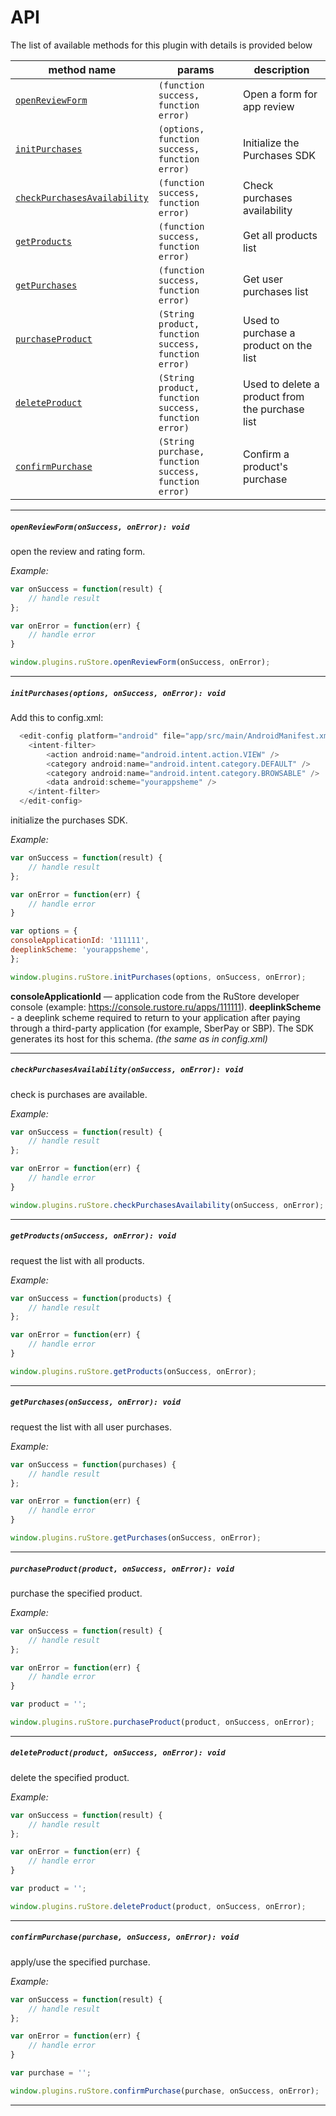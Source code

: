 # API

The list of available methods for this plugin with details is provided below

| method name | params | description |
|-------------|--------|-------------|
| [`openReviewForm`](#openReviewForm) | `(function success, function error)` | Open a form for app review |
| [`initPurchases`](#initPurchases) | `(options, function success, function error)` | Initialize the Purchases SDK |
| [`checkPurchasesAvailability`](#checkPurchasesAvailability) | `(function success, function error)` | Check purchases availability |
| [`getProducts`](#getProducts) | `(function success, function error)` | Get all products list |
| [`getPurchases`](#getPurchases) | `(function success, function error)` | Get user purchases list |
| [`purchaseProduct`](#purchaseProduct) | `(String product, function success, function error)` | Used to purchase a product on the list |
| [`deleteProduct`](#deleteProduct) | `(String product, function success, function error)` | Used to delete a product from the purchase list |
| [`confirmPurchase`](#confirmPurchase) | `(String purchase, function success, function error)` | Confirm a product's purchase |

---

##### <a id="openReviewForm"> **`openReviewForm(onSuccess, onError): void`**

open the review and rating form.

*Example:*

```javascript
var onSuccess = function(result) {
	// handle result
};

var onError = function(err) {
	// handle error
}

window.plugins.ruStore.openReviewForm(onSuccess, onError);
```

---

##### <a id="initPurchases"> **`initPurchases(options, onSuccess, onError): void`**

Add this to config.xml:
```javascript
  <edit-config platform="android" file="app/src/main/AndroidManifest.xml" mode="add" target="/manifest/application/activity[@android:name='MainActivity']">
    <intent-filter>
        <action android:name="android.intent.action.VIEW" />
        <category android:name="android.intent.category.DEFAULT" />
        <category android:name="android.intent.category.BROWSABLE" />
        <data android:scheme="yourappsheme" />
    </intent-filter>
  </edit-config>
```
	
initialize the purchases SDK.
	
*Example:*

```javascript
var onSuccess = function(result) {
	// handle result
};

var onError = function(err) {
	// handle error
}

var options = {
consoleApplicationId: '111111',
deeplinkScheme: 'yourappsheme',
};

window.plugins.ruStore.initPurchases(options, onSuccess, onError);
```
**consoleApplicationId** — application code from the RuStore developer console (example: https://console.rustore.ru/apps/111111).
**deeplinkScheme** - a deeplink scheme required to return to your application after paying through a third-party application (for example, SberPay or SBP). The SDK generates its host for this schema. *(the same as in config.xml)*

---

##### <a id="checkPurchasesAvailability"> **`checkPurchasesAvailability(onSuccess, onError): void`**

check is purchases are available.

*Example:*

```javascript
var onSuccess = function(result) {
	// handle result
};

var onError = function(err) {
	// handle error
}

window.plugins.ruStore.checkPurchasesAvailability(onSuccess, onError);
```

---

##### <a id="getProducts"> **`getProducts(onSuccess, onError): void`**

request the list with all products.

*Example:*

```javascript
var onSuccess = function(products) {
	// handle result
};

var onError = function(err) {
	// handle error
}

window.plugins.ruStore.getProducts(onSuccess, onError);
```

---

##### <a id="getPurchases"> **`getPurchases(onSuccess, onError): void`**

request the list with all user purchases.

*Example:*

```javascript
var onSuccess = function(purchases) {
	// handle result
};

var onError = function(err) {
	// handle error
}

window.plugins.ruStore.getPurchases(onSuccess, onError);
```

---

##### <a id="purchaseProduct"> **`purchaseProduct(product, onSuccess, onError): void`**

purchase the specified product.

*Example:*

```javascript
var onSuccess = function(result) {
	// handle result
};

var onError = function(err) {
	// handle error
}

var product = '';

window.plugins.ruStore.purchaseProduct(product, onSuccess, onError);
```

---

##### <a id="deleteProduct"> **`deleteProduct(product, onSuccess, onError): void`**

delete the specified product.

*Example:*

```javascript
var onSuccess = function(result) {
	// handle result
};

var onError = function(err) {
	// handle error
}

var product = '';

window.plugins.ruStore.deleteProduct(product, onSuccess, onError);
```

---

##### <a id="confirmPurchase"> **`confirmPurchase(purchase, onSuccess, onError): void`**

apply/use the specified purchase.

*Example:*

```javascript
var onSuccess = function(result) {
	// handle result
};

var onError = function(err) {
	// handle error
}

var purchase = '';

window.plugins.ruStore.confirmPurchase(purchase, onSuccess, onError);
```

---
